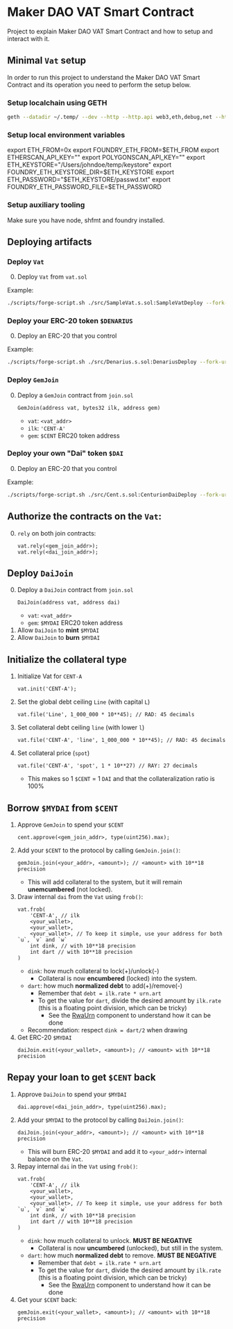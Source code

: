 # Maker DAO VAT Smart Contract

Project to explain Maker DAO VAT Smart Contract and how to setup and interact with it.

## Minimal `Vat` setup

In order to run this project to understand the Maker DAO VAT Smart Contract and its operation you need to perform the setup below.

### Setup localchain using GETH

```bash
geth --datadir ~/.temp/ --dev --http --http.api web3,eth,debug,net --http.corsdomain "*" --http.vhosts "*" --http.addr 127.0.0.1 --ws --ws.api eth,net,debug,web3 --ws.addr 127.0.0.1 --ws.origins "*" --graphql --graphql.corsdomain "*" --graphql.vhosts "*" --vmdebug
```

### Setup local environment variables

export ETH_FROM=0x
export FOUNDRY_ETH_FROM=$ETH_FROM
export ETHERSCAN_API_KEY=""
export POLYGONSCAN_API_KEY=""
export ETH_KEYSTORE="/Users/johndoe/temp/keystore"
export FOUNDRY_ETH_KEYSTORE_DIR=$ETH_KEYSTORE
export ETH_PASSWORD="$ETH_KEYSTORE/passwd.txt"
export FOUNDRY_ETH_PASSWORD_FILE=$ETH_PASSWORD

### Setup auxiliary tooling

Make sure you have node, shfmt and foundry installed.

## Deploying artifacts

### Deploy `Vat`

0. Deploy `Vat` from `vat.sol`

Example:

```bash
./scripts/forge-script.sh ./src/SampleVat.s.sol:SampleVatDeploy --fork-url=$RPC_URL --broadcast -vvvv
```

### Deploy your ERC-20 token `$DENARIUS`

0. Deploy an ERC-20 that you control

Example:

```bash
./scripts/forge-script.sh ./src/Denarius.s.sol:DenariusDeploy --fork-url=$RPC_URL --broadcast -vvvv
```

### Deploy `GemJoin`

0. Deploy a `GemJoin` contract from `join.sol`
   ```solidity
   GemJoin(address vat, bytes32 ilk, address gem)
   ```
   - `vat`: `<vat_addr>`
   - `ilk`: `'CENT-A'`
   - `gem`: `$CENT` ERC20 token address

### Deploy your own "Dai" token `$DAI`

0. Deploy an ERC-20 that you control

Example:

```bash
./scripts/forge-script.sh ./src/Cent.s.sol:CenturionDaiDeploy --fork-url=$RPC_URL --broadcast -vvvv
```

## Authorize the contracts on the `Vat`:

0. `rely` on both join contracts:
   ```solidity
   vat.rely(<gem_join_addr>);
   vat.rely(<dai_join_addr>);
   ```

## Deploy `DaiJoin`

0. Deploy a `DaiJoin` contract from `join.sol`
   ```solidity
   DaiJoin(address vat, address dai)
   ```
   - `vat`: `<vat_addr>`
   - `gem`: `$MYDAI` ERC20 token address
1. Allow `DaiJoin` to **mint** `$MYDAI`
1. Allow `DaiJoin` to **burn** `$MYDAI`

## Initialize the collateral type

1. Initialize Vat for `CENT-A`
   ```solidity
   vat.init('CENT-A');
   ```
2. Set the global debt ceiling `Line` (with capital `L`)
   ```solidity
   vat.file('Line', 1_000_000 * 10**45); // RAD: 45 decimals
   ```
3. Set collateral debt ceiling `line` (with lower `l`)
   ```solidity
   vat.file('CENT-A', 'line', 1_000_000 * 10**45); // RAD: 45 decimals
   ```
4. Set collateral price (`spot`)
   ```solidity
   vat.file('CENT-A', 'spot', 1 * 10**27) // RAY: 27 decimals
   ```
   - This makes so 1 `$CENT` = 1 `DAI` and that the collateralization ratio is 100%

## Borrow `$MYDAI` from `$CENT`

1. Approve `GemJoin` to spend your `$CENT`
   ```solidity
   cent.approve(<gem_join_addr>, type(uint256).max);
   ```
2. Add your `$CENT` to the protocol by calling `GemJoin.join()`:
   ```solidity
   gemJoin.join(<your_addr>, <amount>); // <amount> with 10**18 precision
   ```
   - This will add collateral to the system, but it will remain **unemcumbered** (not locked).
3. Draw internal `dai` from the `Vat` using `frob()`:
   ```solidity
   vat.frob(
       'CENT-A', // ilk
       <your_wallet>,
       <your_wallet>,
       <your_wallet>, // To keep it simple, use your address for both `u`, `v` and `w`
       int dink, // with 10**18 precision
       int dart // with 10**18 precision
   )
   ```
   - `dink`: how much collateral to lock(+)/unlock(-)
     - Collateral is now **encumbered** (locked) into the system.
   - `dart`: how much **normalized debt** to add(+)/remove(-)
     - Remember that `debt = ilk.rate * urn.art`
     - To get the value for `dart`, divide the desired amount by `ilk.rate` (this is a floating point division, which can be tricky)
       - See the [RwaUrn](https://github.com/makerdao/rwa-toolkit/blob/8d30ed2cb657641253d45b57c894613e26b4ae1b/src/urns/RwaUrn.sol#L156-L178) component to understand how it can be done
   - Recommendation: respect `dink = dart/2` when drawing
4. Get ERC-20 `$MYDAI`
   ```solidity
   daiJoin.exit(<your_wallet>, <amount>); // <amount> with 10**18 precision
   ```

## Repay your loan to get `$CENT` back

1. Approve `DaiJoin` to spend your `$MYDAI`
   ```solidity
   dai.approve(<dai_join_addr>, type(uint256).max);
   ```
2. Add your `$MYDAI` to the protocol by calling `DaiJoin.join()`:
   ```solidity
   daiJoin.join(<your_addr>, <amount>); // <amount> with 10**18 precision
   ```
   - This will burn ERC-20 `$MYDAI` and add it to `<your_addr>` internal balance on the `Vat`.
3. Repay internal `dai` in the `Vat` using `frob()`:
   ```solidity
   vat.frob(
       'CENT-A', // ilk
       <your_wallet>,
       <your_wallet>,
       <your_wallet>, // To keep it simple, use your address for both `u`, `v` and `w`
       int dink, // with 10**18 precision
       int dart // with 10**18 precision
   )
   ```
   - `dink`: how much collateral to unlock. **MUST BE NEGATIVE**
     - Collateral is now **uncumbered** (unlocked), but still in the system.
   - `dart`: how much **normalized debt** to remove. **MUST BE NEGATIVE**
     - Remember that `debt = ilk.rate * urn.art`
     - To get the value for `dart`, divide the desired amount by `ilk.rate` (this is a floating point division, which can be tricky)
       - See the [RwaUrn](https://github.com/makerdao/rwa-toolkit/blob/8d30ed2cb657641253d45b57c894613e26b4ae1b/src/urns/RwaUrn.sol#L156-L178) component to understand how it can be done
4. Get your `$CENT` back:
   ```solidity
   gemJoin.exit(<your_wallet>, <amount>); // <amount> with 10**18 precision
   ```
